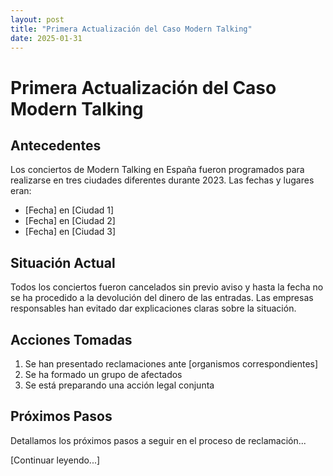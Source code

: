 ```yaml
---
layout: post
title: "Primera Actualización del Caso Modern Talking"
date: 2025-01-31
---
```


# Primera Actualización del Caso Modern Talking

## Antecedentes

Los conciertos de Modern Talking en España fueron programados para realizarse en tres ciudades diferentes durante 2023. Las fechas y lugares eran:

- [Fecha] en [Ciudad 1]
- [Fecha] en [Ciudad 2]
- [Fecha] en [Ciudad 3]

## Situación Actual

Todos los conciertos fueron cancelados sin previo aviso y hasta la fecha no se ha procedido a la devolución del dinero de las entradas. Las empresas responsables han evitado dar explicaciones claras sobre la situación.

## Acciones Tomadas

1. Se han presentado reclamaciones ante [organismos correspondientes]
2. Se ha formado un grupo de afectados
3. Se está preparando una acción legal conjunta

## Próximos Pasos

Detallamos los próximos pasos a seguir en el proceso de reclamación...

[Continuar leyendo...]
